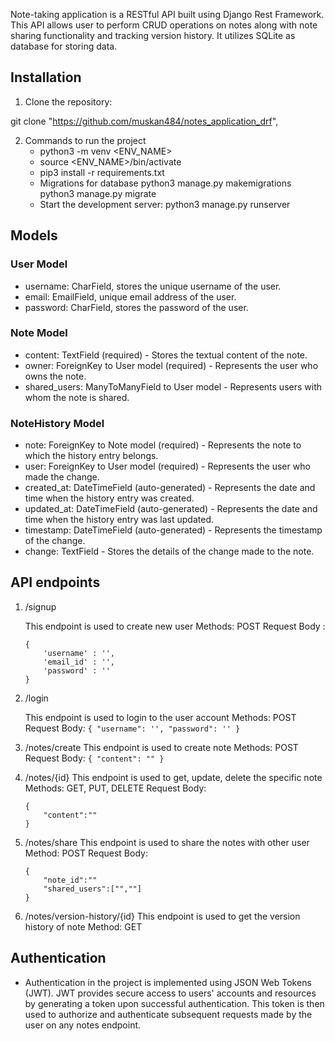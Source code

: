 Note-taking application is a RESTful API built using Django Rest Framework. This API allows user to perform CRUD operations on notes along with note sharing functionality and tracking version history. It utilizes SQLite as database for storing data. 

## Installation

1. Clone the repository:

git clone "https://github.com/muskan484/notes_application_drf",

2. Commands to run the project
    - python3 -m venv <ENV_NAME>
    - source <ENV_NAME>/bin/activate
    - pip3 install -r requirements.txt
    - Migrations for database 
        python3 manage.py makemigrations
        python3 manage.py migrate  
    - Start the development server:
        python3 manage.py runserver

## Models

### User Model

- username: CharField, stores the unique username of the user.
- email: EmailField, unique email address of the user.
- password: CharField, stores the password of the user.

### Note Model

- content: TextField (required) - Stores the textual content of the note.
- owner: ForeignKey to User model (required) - Represents the user who owns the note.
- shared_users: ManyToManyField to User model - Represents users with whom the note is shared.

### NoteHistory Model

- note: ForeignKey to Note model (required) - Represents the note to which the history entry belongs.
- user: ForeignKey to User model (required) - Represents the user who made the change.
- created_at: DateTimeField (auto-generated) - Represents the date and time when the history entry was created.
- updated_at: DateTimeField (auto-generated) - Represents the date and time when the history entry was last updated.
- timestamp: DateTimeField (auto-generated) - Represents the timestamp of the change.
- change: TextField - Stores the details of the change made to the note.


## API endpoints

1. /signup

    This endpoint is used to create new user
    Methods: POST
    Request Body : 
    ```
    {
        'username' : '',
        'email_id' : '',
        'password' : ''
    }
    ```

2. /login

    This endpoint is used to login to the user account
    Methods: POST
    Request Body:
        ```
        {
            "username": '',
            "password": ''
        }
        ```

    
3. /notes/create
    This endpoint is used to create note
    Methods: POST
    Request Body:
        ```
        {
            "content": ""
        }
        ```

4. /notes/{id}
    This endpoint is used to get, update, delete the specific note
    Methods: GET, PUT, DELETE
    Request Body:
    ```
    {
        "content":""
    }
    ```

5. /notes/share
    This endpoint is used to share the notes with other user
    Method: POST
    Request Body:
    ```
    {
        "note_id":""
        "shared_users":["",""]
    }
    ```

6. /notes/version-history/{id}
    This endpoint is used to get the version history of note
    Method: GET

## Authentication

- Authentication in the project is implemented using JSON Web Tokens (JWT). JWT provides secure access to users' accounts and resources by generating a token upon successful authentication. This token is then used to authorize and authenticate subsequent requests made by the user on any notes endpoint.

